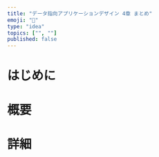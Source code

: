 ```yaml
---
title: "データ指向アプリケーションデザイン 4章 まとめ"
emoji: "🎩"
type: "idea"
topics: ["", ""]
published: false
---
```

# はじめに


# 概要


# 詳細
